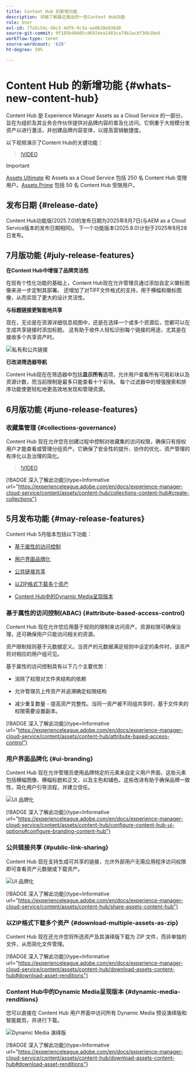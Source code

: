 ```yaml
---
title: Content Hub 的新增功能
description: 详细了解最近推出的一些Content Hub功能
role: User
exl-id: 77a5c54c-bbc5-4dfb-9c3a-aa0620e836d0
source-git-commit: 9f185b48405cd6924ea1483ca79b2acbf36b1be9
workflow-type: tm+mt
source-wordcount: '628'
ht-degree: 50%

---
```


# Content Hub 的新增功能 {#whats-new-content-hub}

Content Hub 是 Experience Manager Assets as a Cloud Service 的一部分，旨在为组织及其业务合作伙伴提供对品牌内容的普及化访问。它侧重于大规模分发资产以进行激活，并创建品牌内容变体，以提高营销敏捷度。

以下视频演示了Content Hub的关键功能：

>[!VIDEO](https://video.tv.adobe.com/v/3463712)

>[!IMPORTANT]
>
>[Assets Ultimate](/help/assets/assets-ultimate-overview.md) 和 Assets as a Cloud Service 包括 250 名 Content Hub 受限用户。[Assets Prime](/help/assets/assets-prime.md) 包括 50 名 Content Hub 受限用户。

## 发布日期 {#release-date}

Content Hub功能版(2025.7.0)的发布日期为2025年8月7日(与AEM as a Cloud Service版本的发布日期相同)。 下一个功能版本(2025.8.0)计划于2025年8月28日发布。

## 7月版功能 {#july-release-features}

**在Content Hub中增强了品牌灵活性**

在现有个性化功能的基础上，Content Hub现在允许管理员通过添加自定义徽标图像来进一步定制其部署。 还增加了对TIFF文件格式的支持，用于横幅和徽标图像，从而实现了更大的设计灵活性。

**与标题链接更智能地共享**

现在，无论是在资源详细信息视图中，还是在选择一个或多个资源后，您都可以在生成共享链接时添加标题。 这有助于收件人轻松识别每个链接的用途，尤其是在接收多个共享资产时。

![私有和公共链接](/help/assets/assets/shared-link-for-assets.png)

**已改进筛选器导航**

Content Hub现在在筛选器中包括&#x200B;**显示所有**&#x200B;选项，允许用户查看所有可用彩块以及资源计数，而当前限制是最多只能查看十个彩块。 每个过滤器中的增强搜索和排序功能使更轻松地更高效地发现和管理资源。

## 6月版功能 {#june-release-features}

### 收藏集管理 {#collections-governance}

Content Hub 现在允许您在创建过程中控制对收藏集的访问权限，确保只有授权用户才能查看或管理分组资产。它确保了安全性的提升、协作的优化、资产管理的有序化以及治理的简化。

>[!VIDEO](https://video.tv.adobe.com/v/3463336)

[!BADGE 深入了解此功能]{type=Informative url="https://experienceleague.adobe.com/en/docs/experience-manager-cloud-service/content/assets/content-hub/collections-content-hub#create-collections"}

## 5月发布功能 {#may-release-features}

Content Hub 5月版本包括以下功能：

* [基于属性的访问控制](#attribute-based-access-control)

* [用户界面品牌化](#ui-branding)

* [公共链接共享](#public-link-sharing)

* [以ZIP格式下载多个资产](#download-multiple-assets-as-zip)

* [Content Hub中的Dynamic Media呈现版本](#dynamic-media-renditions)

### 基于属性的访问控制(ABAC) {#attribute-based-access-control}

Content Hub 现在允许您应用基于规则的限制来访问资产。资源权限可确保治理，还可确保用户只能访问相关的资源。

资产限制规则基于元数据定义。当资产的元数据满足规则中设定的条件时，该资产将对相应的用户组可见。

基于属性的访问控制具有以下几个主要优势：

* 消除了权限对文件夹结构的依赖

* 允许管理员上传资产并追溯确定权限结构

* 减少重复数量 - 提高资产完整性。当同一资产被不同组共享时，基于文件夹的权限需要设置副本。

[!BADGE 深入了解此功能]{type=Informative url="https://experienceleague.adobe.com/en/docs/experience-manager-cloud-service/content/assets/content-hub/attribute-based-access-control"}

### 用户界面品牌化 {#ui-branding}

Content Hub 现在允许管理员使用品牌特定的元素来自定义用户界面，这些元素包括横幅图像、横幅标题和正文，以及主色和辅色。这些改进有助于确保品牌一致性，简化用户引导流程，并建立信任。

![UI 品牌化](/help/assets/assets/content-hub-ui-branding.png)

[!BADGE 深入了解此功能]{type=Informative url="https://experienceleague.adobe.com/en/docs/experience-manager-cloud-service/content/assets/content-hub/configure-content-hub-ui-options#configure-branding-content-hub"}

### 公共链接共享 {#public-link-sharing}

Content Hub 现在支持生成可共享的链接，允许外部用户无需应用程序访问权限即可查看资产元数据或下载资产。

![UI 品牌化](/help/assets/assets/public-and-private-link.png)

[!BADGE 深入了解此功能]{type=Informative url="https://experienceleague.adobe.com/en/docs/experience-manager-cloud-service/content/assets/content-hub/share-assets-content-hub"}

### 以ZIP格式下载多个资产 {#download-multiple-assets-as-zip}

Content Hub 现在还允许您将所选资产及其演绎版下载为 ZIP 文件，而非单独的文件，从而简化文件管理。

[!BADGE 深入了解此功能]{type=Informative url="https://experienceleague.adobe.com/en/docs/experience-manager-cloud-service/content/assets/content-hub/download-assets-content-hub#download-asset-renditions"}

### Content Hub中的Dynamic Media呈现版本 {#dynamic-media-renditions}

您可以直接在 Content Hub 用户界面中访问所有 Dynamic Media 预设演绎版和智能裁剪，并进行下载。

&#x200B;![Dynamic Media 演绎版](/help/assets/assets/dm-renditions-content-hub.png)

[!BADGE 深入了解此功能]{type=Informative url="https://experienceleague.adobe.com/en/docs/experience-manager-cloud-service/content/assets/content-hub/download-assets-content-hub#download-asset-renditions"}
